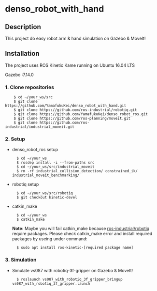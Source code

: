 # denso_robot_with_hand

## Description

This project do easy robot arm & hand simulation on Gazebo & MoveIt! 

##  Installation
The project uses ROS Kinetic Kame running on Ubuntu 16.04 LTS

Gazebo :7.14.0

### 1. Clone repositories

        $ cd ~/your_ws/src
        $ git clone https://github.com/YamafukuKei/denso_robot_with_hand.git
        $ git clone https://github.com/ros-industrial/robotiq.git
        $ git clone https://github.com/YamafukuKei/denso_robot_ros.git
        $ git clone https://github.com/ros-planning/moveit.git
        $ git clone https://github.com/ros-industrial/industrial_moveit.git

### 2. Setup

- denso_robot_ros setup

        $ cd ~/your_ws
        $ rosdep install -i --from-paths src
        $ cd ~/your_ws/src/industrial_moveit
        $ rm -rf industrial_collision_detection/ constrained_ik/ industrial_moveit_benchmarking/

- robotiq setup

        $ cd ~/your_ws/src/robotiq
        $ git checkout kinetic-devel

- catkin_make

        $ cd ~/your_ws
        $ catkin_make

    **Note:** Maybe you will fail catkin_make because [ros-industrial/robotiq](https://github.com/ros-industrial/robotiq) require packages. Please check   catkin_make error and install required packages by useing under command:

        $ sudo apt install ros-kinetic-[required package name]

### 3. Simulation

- Simulate vs087 with robotiq-3f-gripper on Gazebo & MoveIt!

        $ roslaunch vs087_with_robotiq_3f_gripper_bringup vs087_with_robotiq_3f_gripper.launch
